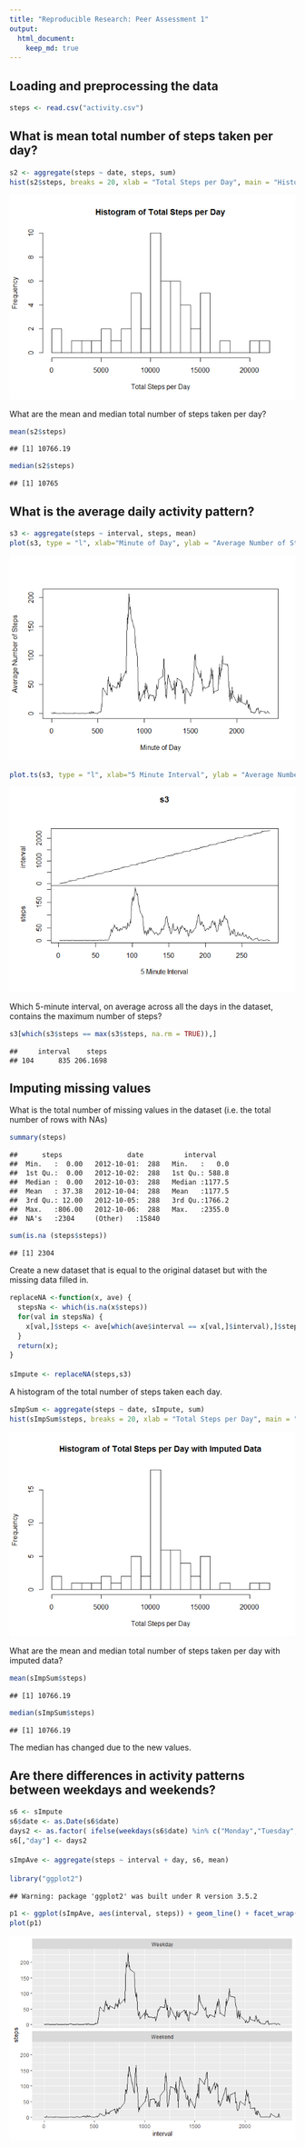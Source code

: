 ```yaml
---
title: "Reproducible Research: Peer Assessment 1"
output: 
  html_document:
    keep_md: true
---
```



## Loading and preprocessing the data

```r
steps <- read.csv("activity.csv")
```


## What is mean total number of steps taken per day?

```r
s2 <- aggregate(steps ~ date, steps, sum)
hist(s2$steps, breaks = 20, xlab = "Total Steps per Day", main = "Histogram of Total Steps per Day")
```

![](PA1_template_files/figure-html/unnamed-chunk-2-1.png)<!-- -->


What are the mean and median total number of steps taken per day?

```r
mean(s2$steps)
```

```
## [1] 10766.19
```

```r
median(s2$steps)
```

```
## [1] 10765
```

## What is the average daily activity pattern?

```r
s3 <- aggregate(steps ~ interval, steps, mean)
plot(s3, type = "l", xlab="Minute of Day", ylab = "Average Number of Steps")
```

![](PA1_template_files/figure-html/unnamed-chunk-4-1.png)<!-- -->

```r
plot.ts(s3, type = "l", xlab="5 Minute Interval", ylab = "Average Number of Steps")
```

![](PA1_template_files/figure-html/unnamed-chunk-4-2.png)<!-- -->

Which 5-minute interval, on average across all the days in the dataset, contains the maximum number of steps?

```r
s3[which(s3$steps == max(s3$steps, na.rm = TRUE)),]
```

```
##     interval    steps
## 104      835 206.1698
```


## Imputing missing values
What is the total number of missing values in the dataset (i.e. the total number of rows with NAs)

```r
summary(steps)
```

```
##      steps                date          interval     
##  Min.   :  0.00   2012-10-01:  288   Min.   :   0.0  
##  1st Qu.:  0.00   2012-10-02:  288   1st Qu.: 588.8  
##  Median :  0.00   2012-10-03:  288   Median :1177.5  
##  Mean   : 37.38   2012-10-04:  288   Mean   :1177.5  
##  3rd Qu.: 12.00   2012-10-05:  288   3rd Qu.:1766.2  
##  Max.   :806.00   2012-10-06:  288   Max.   :2355.0  
##  NA's   :2304     (Other)   :15840
```

```r
sum(is.na (steps$steps))
```

```
## [1] 2304
```
Create a new dataset that is equal to the original dataset but with the missing data filled in.

```r
replaceNA <-function(x, ave) {
  stepsNa <- which(is.na(x$steps))
  for(val in stepsNa) {
    x[val,]$steps <- ave[which(ave$interval == x[val,]$interval),]$steps
  }
  return(x);
}

sImpute <- replaceNA(steps,s3)
```
A histogram of the total number of steps taken each day.

```r
sImpSum <- aggregate(steps ~ date, sImpute, sum)
hist(sImpSum$steps, breaks = 20, xlab = "Total Steps per Day", main = "Histogram of Total Steps per Day with Imputed Data")
```

![](PA1_template_files/figure-html/unnamed-chunk-8-1.png)<!-- -->

What are the mean and median total number of steps taken per day with imputed data?

```r
mean(sImpSum$steps)
```

```
## [1] 10766.19
```

```r
median(sImpSum$steps)
```

```
## [1] 10766.19
```
The median has changed due to the new values.

## Are there differences in activity patterns between weekdays and weekends?

```r
s6 <- sImpute
s6$date <- as.Date(s6$date)
days2 <- as.factor( ifelse(weekdays(s6$date) %in% c("Monday","Tuesday","Wednesday","Thursday","Friday"), "Weekday", "Weekend" ) )
s6[,"day"] <- days2

sImpAve <- aggregate(steps ~ interval + day, s6, mean)

library("ggplot2")
```

```
## Warning: package 'ggplot2' was built under R version 3.5.2
```

```r
p1 <- ggplot(sImpAve, aes(interval, steps)) + geom_line() + facet_wrap(~day, ncol = 1)
plot(p1)
```

![](PA1_template_files/figure-html/unnamed-chunk-10-1.png)<!-- -->


